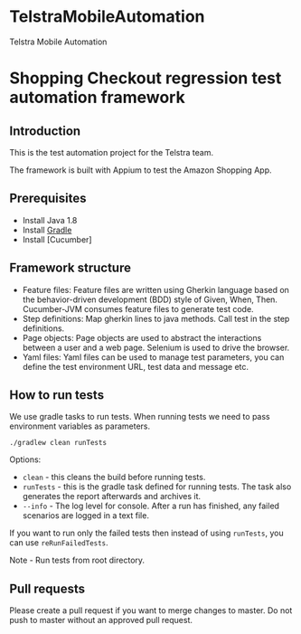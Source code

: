 # TelstraMobileAutomation
Telstra Mobile Automation

Shopping Checkout regression test automation framework
=============

Introduction
-----

This is the test automation project for the Telstra team.

The framework is built with Appium to test the Amazon Shopping App.

Prerequisites
-------------
* Install Java 1.8
* Install [Gradle](https://gradle.org/install/)
* Install [Cucumber]

Framework structure
-------------
* Feature files: Feature files are written using Gherkin language based on the behavior-driven development (BDD) style of Given, When, Then. Cucumber-JVM consumes feature files to generate test code.
* Step definitions: Map gherkin lines to java methods. Call test in the step definitions.
* Page objects: Page objects are used to abstract the interactions between a user and a web page. Selenium is used to drive the browser.
* Yaml files: Yaml files can be used to manage test parameters, you can define the test environment URL, test data and message etc.

How to run tests
-----
We use gradle tasks to run tests. When running tests we need to pass environment variables as parameters.

`./gradlew clean runTests`

Options:

* `clean` - this cleans the build before running tests.
* `runTests` - this is the gradle task defined for running tests. The task also generates the report afterwards and archives it.
* `--info` - The log level for console.
After a run has finished, any failed scenarios are logged in a text file.

If you want to run only the failed tests then instead of using `runTests`, you can use `reRunFailedTests`.

Note - Run tests from root directory.

Pull requests
-----
Please create a pull request if you want to merge changes to master.
Do not push to master without an approved pull request.
